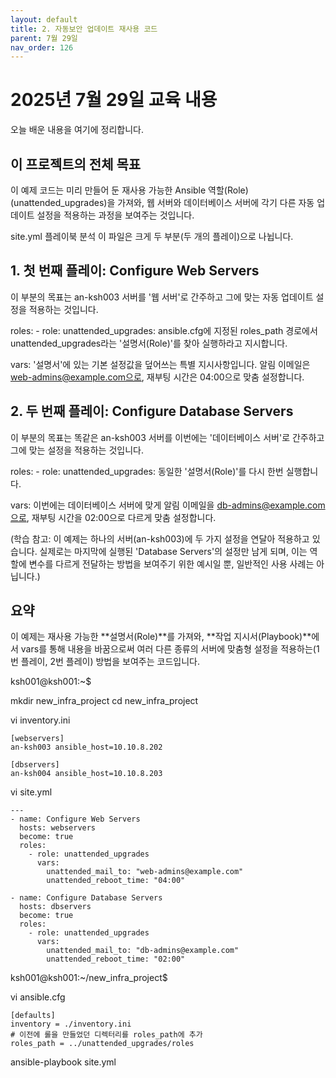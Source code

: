 ```yaml
---
layout: default
title: 2. 자동보안 업데이트 재사용 코드
parent: 7월 29일
nav_order: 126
---
```


# 2025년 7월 29일 교육 내용

오늘 배운 내용을 여기에 정리합니다.

## 이 프로젝트의 전체 목표
이 예제 코드는 미리 만들어 둔 재사용 가능한 Ansible 역할(Role)(unattended_upgrades)을 가져와, 웹 서버와 데이터베이스 서버에 각기 다른 자동 업데이트 설정을 적용하는 과정을 보여주는 것입니다.

site.yml 플레이북 분석
이 파일은 크게 두 부분(두 개의 플레이)으로 나뉩니다.

## 1. 첫 번째 플레이: Configure Web Servers
이 부분의 목표는 an-ksh003 서버를 '웹 서버'로 간주하고 그에 맞는 자동 업데이트 설정을 적용하는 것입니다.

roles: - role: unattended_upgrades: ansible.cfg에 지정된 roles_path 경로에서 unattended_upgrades라는 '설명서(Role)'를 찾아 실행하라고 지시합니다.

vars: '설명서'에 있는 기본 설정값을 덮어쓰는 특별 지시사항입니다. 알림 이메일은 web-admins@example.com으로, 재부팅 시간은 04:00으로 맞춤 설정합니다.

## 2. 두 번째 플레이: Configure Database Servers
이 부분의 목표는 똑같은 an-ksh003 서버를 이번에는 '데이터베이스 서버'로 간주하고 그에 맞는 설정을 적용하는 것입니다.

roles: - role: unattended_upgrades: 동일한 '설명서(Role)'를 다시 한번 실행합니다.

vars: 이번에는 데이터베이스 서버에 맞게 알림 이메일을 db-admins@example.com으로, 재부팅 시간을 02:00으로 다르게 맞춤 설정합니다.

(학습 참고: 이 예제는 하나의 서버(an-ksh003)에 두 가지 설정을 연달아 적용하고 있습니다. 실제로는 마지막에 실행된 'Database Servers'의 설정만 남게 되며, 이는 역할에 변수를 다르게 전달하는 방법을 보여주기 위한 예시일 뿐, 일반적인 사용 사례는 아닙니다.)

## 요약
이 예제는 재사용 가능한 **설명서(Role)**를 가져와, **작업 지시서(Playbook)**에서 vars를 통해 내용을 바꿈으로써 여러 다른 종류의 서버에 맞춤형 설정을 적용하는(1번 플레이, 2번 플레이) 방법을 보여주는 코드입니다.

ksh001@ksh001:~$

mkdir new_infra_project
cd new_infra_project

vi inventory.ini

```
[webservers]
an-ksh003 ansible_host=10.10.8.202

[dbservers]
an-ksh004 ansible_host=10.10.8.203
```

vi site.yml

```
---
- name: Configure Web Servers
  hosts: webservers
  become: true
  roles:
    - role: unattended_upgrades
      vars:
        unattended_mail_to: "web-admins@example.com"
        unattended_reboot_time: "04:00"

- name: Configure Database Servers
  hosts: dbservers
  become: true
  roles:
    - role: unattended_upgrades
      vars:
        unattended_mail_to: "db-admins@example.com"
        unattended_reboot_time: "02:00"
```

ksh001@ksh001:~/new_infra_project$

vi ansible.cfg

```
[defaults]
inventory = ./inventory.ini
# 이전에 롤을 만들었던 디렉터리를 roles_path에 추가
roles_path = ../unattended_upgrades/roles
```

ansible-playbook site.yml
